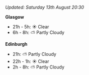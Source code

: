 *Updated: Saturday 13th August 20:30*

**Glasgow**

* 21h - 5h: :sunny: Clear
* 6h - 8h: :partly_sunny: Partly Cloudy

**Edinburgh**

* 21h: :partly_sunny: Partly Cloudy
* 22h - 1h: :sunny: Clear
* 2h - 8h: :partly_sunny: Partly Cloudy
